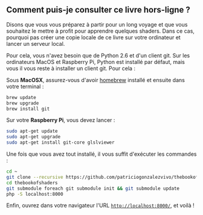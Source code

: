 ## Comment puis-je consulter ce livre hors-ligne ?

Disons que vous vous préparez à partir pour un long voyage et que vous souhaitez le mettre à profit pour apprendre quelques shaders. Dans ce cas, pourquoi pas créer une copie locale de ce livre sur votre ordinateur et lancer un serveur local.

Pour cela, vous n'avez besoin que de Python 2.6 et d'un client git. Sur les ordinateurs MacOS et Raspberry Pi, Python est installé par défaut, mais vous il vous reste à installer un client git. Pour cela :

Sous **MacOSX**, assurez-vous d'avoir [homebrew](http://brew.sh/) installé et ensuite dans votre terminal :

```bash
brew update
brew upgrade
brew install git
```

Sur votre **Raspberry Pi**, vous devez lancer :

```bash
sudo apt-get update
sudo apt-get upgrade
sudo apt-get install git-core glslviewer
```

Une fois que vous avez tout installé, il vous suffit d'exécuter les commandes :

```bash
cd ~
git clone --recursive https://github.com/patriciogonzalezvivo/thebookofshaders.git
cd thebookofshaders
git submodule foreach git submodule init && git submodule update
php -S localhost:8000
```

Enfin, ouvrez dans votre navigateur l'URL [`http://localhost:8000/`](http://localhost:8000/), et voilà !
